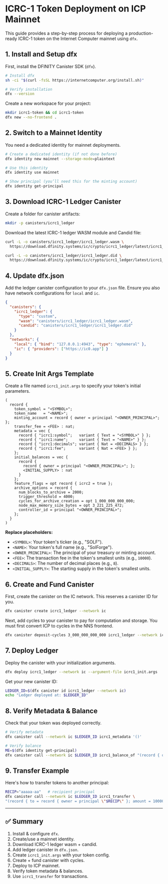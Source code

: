 # ICRC-1 Token Deployment on ICP Mainnet

This guide provides a step-by-step process for deploying a production-ready ICRC-1 token on the Internet Computer mainnet using `dfx`.

## 1. Install and Setup dfx

First, install the DFINITY Canister SDK (`dfx`).

```sh
# Install dfx
sh -ci "$(curl -fsSL https://internetcomputer.org/install.sh)"

# Verify installation
dfx --version
```

Create a new workspace for your project:

```sh
mkdir icrc1-token && cd icrc1-token
dfx new --no-frontend .
```

## 2. Switch to a Mainnet Identity

You need a dedicated identity for mainnet deployments.

```sh
# Create a dedicated identity (if not done before)
dfx identity new mainnet --storage-mode=plaintext

# Use this identity
dfx identity use mainnet

# Show principal (you’ll need this for the minting account)
dfx identity get-principal
```

## 3. Download ICRC-1 Ledger Canister

Create a folder for canister artifacts:

```sh
mkdir -p canisters/icrc1_ledger
```

Download the latest ICRC-1 ledger WASM module and Candid file:

```sh
curl -L -o canisters/icrc1_ledger/icrc1_ledger.wasm \
  https://download.dfinity.systems/ic/crypto/icrc1_ledger/latest/icrc1_ledger.wasm

curl -L -o canisters/icrc1_ledger/icrc1_ledger.did \
  https://download.dfinity.systems/ic/crypto/icrc1_ledger/latest/icrc1_ledger.did
```

## 4. Update dfx.json

Add the ledger canister configuration to your `dfx.json` file. Ensure you also have network configurations for `local` and `ic`.

```json
{
  "canisters": {
    "icrc1_ledger": {
      "type": "custom",
      "wasm": "canisters/icrc1_ledger/icrc1_ledger.wasm",
      "candid": "canisters/icrc1_ledger/icrc1_ledger.did"
    }
  },
  "networks": {
    "local": { "bind": "127.0.0.1:4943", "type": "ephemeral" },
    "ic": { "providers": ["https://ic0.app"] }
  }
}
```

## 5. Create Init Args Template

Create a file named `icrc1_init.args` to specify your token's initial parameters.

```candid
(
  record {
    token_symbol = "<SYMBOL>";
    token_name   = "<NAME>";
    minting_account = record { owner = principal "<OWNER_PRINCIPAL>"; };
    transfer_fee = <FEE> : nat;
    metadata = vec {
      record { "icrc1:symbol";   variant { Text = "<SYMBOL>" } };
      record { "icrc1:name";     variant { Text = "<NAME>" } };
      record { "icrc1:decimals"; variant { Nat = <DECIMALS> } };
      record { "icrc1:fee";      variant { Nat = <FEE> } };
    };
    initial_balances = vec {
      record {
        record { owner = principal "<OWNER_PRINCIPAL>"; };
        <INITIAL_SUPPLY> : nat
      }
    };
    feature_flags = opt record { icrc2 = true };
    archive_options = record {
      num_blocks_to_archive = 2000;
      trigger_threshold = 4000;
      cycles_for_archive_creation = opt 1_000_000_000_000;
      node_max_memory_size_bytes = opt 3_221_225_472;
      controller_id = principal "<OWNER_PRINCIPAL>";
    };
  }
)
```

**Replace placeholders:**

-   `<SYMBOL>`: Your token's ticker (e.g., "SOLF").
-   `<NAME>`: Your token's full name (e.g., "SolForge").
-   `<OWNER_PRINCIPAL>`: The principal of your treasury or minting account.
-   `<FEE>`: The transaction fee in the token's smallest units (e.g., `10000`).
-   `<DECIMALS>`: The number of decimal places (e.g., `8`).
-   `<INITIAL_SUPPLY>`: The starting supply in the token's smallest units.

## 6. Create and Fund Canister

First, create the canister on the IC network. This reserves a canister ID for you.

```sh
dfx canister create icrc1_ledger --network ic
```

Next, add cycles to your canister to pay for computation and storage. You must first convert ICP to cycles in the NNS frontend.

```sh
dfx canister deposit-cycles 3_000_000_000_000 icrc1_ledger --network ic
```

## 7. Deploy Ledger

Deploy the canister with your initialization arguments.

```sh
dfx deploy icrc1_ledger --network ic --argument-file icrc1_init.args
```

Get your new canister ID:

```sh
LEDGER_ID=$(dfx canister id icrc1_ledger --network ic)
echo "Ledger deployed at: $LEDGER_ID"
```

## 8. Verify Metadata & Balance

Check that your token was deployed correctly.

```sh
# Verify metadata
dfx canister call --network ic $LEDGER_ID icrc1_metadata '()'

# Verify balance
ME=$(dfx identity get-principal)
dfx canister call --network ic $LEDGER_ID icrc1_balance_of "(record { owner = principal \"$ME\" })"
```

## 9. Transfer Example

Here's how to transfer tokens to another principal:

```sh
RECIP="aaaaa-aa"   # recipient principal
dfx canister call --network ic $LEDGER_ID icrc1_transfer \
"(record { to = record { owner = principal \"$RECIP\" }; amount = 1000000:nat })"
```

---

## ✅ Summary

1.  Install & configure `dfx`.
2.  Create/use a mainnet identity.
3.  Download ICRC-1 ledger wasm + candid.
4.  Add ledger canister in `dfx.json`.
5.  Create `icrc1_init.args` with your token config.
6.  Create + fund canister with cycles.
7.  Deploy to ICP mainnet.
8.  Verify token metadata & balances.
9.  Use `icrc1_transfer` for transactions.
